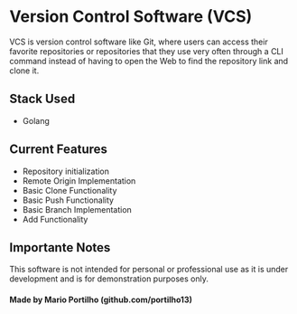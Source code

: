 # Version Control Software (VCS)

VCS is version control software like Git, where users can access their favorite repositories or repositories that they use very often through a CLI command instead of having to open the Web to find the repository link and clone it.

## Stack Used

- Golang

## Current Features

- Repository initialization
- Remote Origin Implementation
- Basic Clone Functionality
- Basic Push Functionality
- Basic Branch Implementation
- Add Functionality


## Importante Notes

This software is not intended for personal or professional use as it is under development and is for demonstration purposes only.


#### Made by Mario Portilho (github.com/portilho13)
